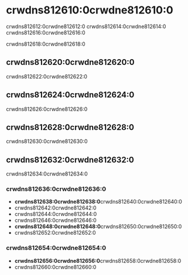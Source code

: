 # crwdns812610:0crwdne812610:0

<p class="description">crwdns812612:0crwdne812612:0 crwdns812614:0crwdne812614:0 crwdns812616:0crwdne812616:0</p>

crwdns812618:0crwdne812618:0

## crwdns812620:0crwdne812620:0

crwdns812622:0crwdne812622:0

## crwdns812624:0crwdne812624:0

crwdns812626:0crwdne812626:0

## crwdns812628:0crwdne812628:0

crwdns812630:0crwdne812630:0

## crwdns812632:0crwdne812632:0

crwdns812634:0crwdne812634:0

### crwdns812636:0crwdne812636:0

- **crwdns812638:0crwdne812638:0**crwdns812640:0crwdne812640:0 
 - crwdns812642:0crwdne812642:0
- crwdns812644:0crwdne812644:0
- crwdns812646:0crwdne812646:0
- **crwdns812648:0crwdne812648:0**crwdns812650:0crwdne812650:0 
 - crwdns812652:0crwdne812652:0

### crwdns812654:0crwdne812654:0

- **crwdns812656:0crwdne812656:0**crwdns812658:0crwdne812658:0 
 - crwdns812660:0crwdne812660:0